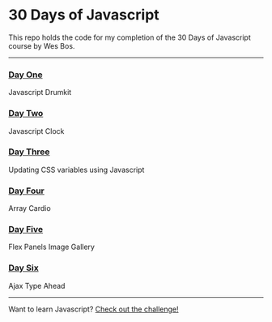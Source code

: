 # 30 Days of Javascript

This repo holds the code for my completion of the 30 Days of Javascript course by Wes Bos.

---

### [Day One](http://morettiamye.github.io/thirtydaysofjs/dayone/index.html)
Javascript Drumkit

### [Day Two](http://morettiamye.github.io/thirtydaysofjs/daytwo/index.html)
Javascript Clock


### [Day Three](http://morettiamye.github.io/thirtydaysofjs/daythree/index.html)
Updating CSS variables using Javascript

### [Day Four](http://morettiamye.github.io/thirtydaysofjs/dayfour/index.html)
Array Cardio

### [Day Five](http://morettiamye.github.io/thirtydaysofjs/dayfive/index.html)
Flex Panels Image Gallery

### [Day Six](http://morettiamye.github.io/thirtydaysofjs/daysix/index.html)
Ajax Type Ahead

---

Want to learn Javascript?  [Check out the challenge!](https://javascript30.com/)


